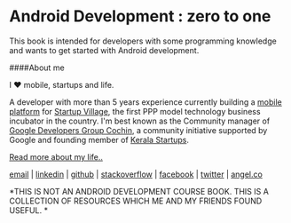 Android Development : zero to  one
=======


This book is intended for developers with some programming knowledge and wants to get started with Android development. 

####About me 

I ♥ mobile, startups and life.

A developer with more than 5 years experience currently building a [mobile platform](http://www.svlabs.in/) for [Startup Village](http://www.startupvillage.in/), the first PPP model technology business incubator in the country. I'm best known as the Community manager of [Google Developers Group Cochin](https://developers.google.com/groups/chapter/106046004645175854179/), a community initiative supported by Google and founding member of [Kerala Startups](http://keralastartups.org/team.php).

[Read more about my life..](https://medium.com/@cod3boy/why-the-decision-not-to-commit-suicide-was-the-best-decision-my-life-79442d5cd9dd)

[email](mailto:sn@sanjy.co) | [linkedin](https://www.linkedin.com/in/cod3boy) | [github](https://github.com/cod3boy) | [stackoverflow](http://stackoverflow.com/users/977676/cod3boy) | [facebook](https://www.facebook.com/COD3BOY) | [twitter](https://twitter.com/cod3boy) | [angel.co](https://angel.co/cod3boy)

*THIS IS NOT AN ANDROID DEVELOPMENT COURSE BOOK. THIS IS A COLLECTION OF RESOURCES WHICH ME AND MY FRIENDS FOUND USEFUL. *